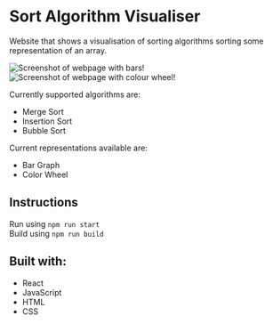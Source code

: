 # Sort Algorithm Visualiser

Website that shows a visualisation of sorting algorithms sorting some representation of an array.    

![Screenshot of webpage with bars!](https://github.com/Sean-Leishman/Sort-Algorithm-Visualiser/blob/master/docs/assets/sort-algorithm-1.png?raw=true "Sort Algorithm Visualiser") ![Screenshot of webpage with colour wheel!](https://github.com/Sean-Leishman/Sort-Algorithm-Visualiser/blob/master/docs/assets/sort-algorithm-2.png?raw=true "Sort Algorithm Visualiser")

Currently supported algorithms are:
- Merge Sort
- Insertion Sort
- Bubble Sort  

Current representations available are:  
- Bar Graph
- Color Wheel

## Instructions
Run using `npm run start`  
Build using `npm run build`

## Built with:  
- React
- JavaScript
- HTML
- CSS
